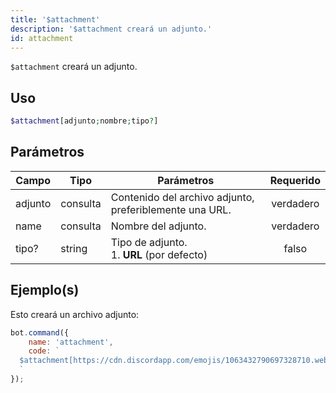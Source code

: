 ```yaml
---
title: '$attachment'
description: '$attachment creará un adjunto.'
id: attachment
---
```


`$attachment` creará un adjunto.

## Uso

```php
$attachment[adjunto;nombre;tipo?]
```

## Parámetros

| Campo   | Tipo     | Parámetros                                              | Requerido |
| ------- | -------- | ------------------------------------------------------- |:---------:|
| adjunto | consulta | Contenido del archivo adjunto, preferiblemente una URL. | verdadero |
| name    | consulta | Nombre del adjunto.                                     | verdadero |
| tipo?   | string   | Tipo de adjunto. <br /> 1. **URL** (por defecto)  |   falso   |

## Ejemplo(s)

Esto creará un archivo adjunto:

```javascript
bot.command({
    name: 'attachment',
    code: `
  $attachment[https://cdn.discordapp.com/emojis/1063432790697328710.webp?size=96&quality=lossless;boost-icon.png;URL]
  `
});
```
